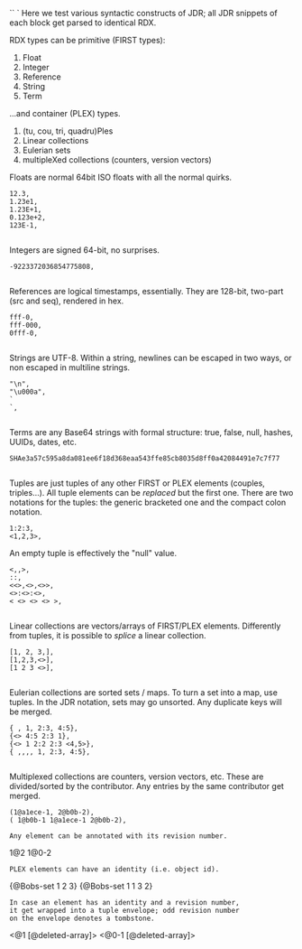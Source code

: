 `` `
Here we test various syntactic constructs of JDR;
all JDR snippets of each block get parsed to identical RDX.

RDX types can be primitive (FIRST types):

 1. Float
 2. Integer
 3. Reference
 4. String
 5. Term

...and container (PLEX) types.

 1. (tu, cou, tri, quadru)Ples
 2. Linear collections
 3. Eulerian sets
 4. multipleXed collections (counters, version vectors)

Floats are normal 64bit ISO floats with all the normal quirks.
```
12.3,
1.23e1,
1.23E+1,
0.123e+2,
123E-1,


```
Integers are signed 64-bit, no surprises.
```
-9223372036854775808,


```
References are logical timestamps, essentially.
They are 128-bit, two-part (src and seq), rendered in hex.
```
fff-0,
fff-000,
0fff-0,


```
Strings are UTF-8.
Within a string, newlines can be escaped in two ways, or non escaped in multiline strings.
```
"\n",
"\u000a",
`
`,


```
Terms are any Base64 strings with formal structure: true, false, null, hashes, UUIDs, dates, etc.
```
SHAe3a57c595a8da081ee6f18d368eaa543ffe85cb8035d8ff0a42084491e7c7f77


```
Tuples are just tuples of any other FIRST or PLEX elements (couples, triples...).
All tuple elements can be *replaced* but the first one.
There are two notations for the tuples: the generic bracketed one and the compact colon notation.
```
1:2:3,
<1,2,3>,

```
An empty tuple is effectively the "null" value.
```
<,,>,
::,
<<>,<>,<>>,
<>:<>:<>,
< <> <> <> >,


```
Linear collections are vectors/arrays of FIRST/PLEX elements.
Differently from tuples, it is possible to *splice* a linear collection.
```
[1, 2, 3,],
[1,2,3,<>],
[1 2 3 <>],


```
Eulerian collections are sorted sets / maps.
To turn a set into a map, use tuples.
In the JDR notation, sets may go unsorted.
Any duplicate keys will be merged.
```
{ , 1, 2:3, 4:5},
{<> 4:5 2:3 1},
{<> 1 2:2 2:3 <4,5>},
{ ,,,, 1, 2:3, 4:5},


```
Multiplexed collections are counters, version vectors, etc.
These are divided/sorted by the contributor.
Any entries by the same contributor get merged.
```
(1@a1ece-1, 2@b0b-2),
( 1@b0b-1 1@a1ece-1 2@b0b-2),
````


```
Any element can be annotated with its revision number.
```
1@2
1@0-2

```
PLEX elements can have an identity (i.e. object id).
```
{@Bobs-set 1 2 3}
{@Bobs-set 1 1 3 2}

```
In case an element has an identity and a revision number,
it get wrapped into a tuple envelope; odd revision number
on the envelope denotes a tombstone.
```
<@1 [@deleted-array]>
<@0-1 [@deleted-array]>
